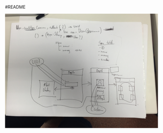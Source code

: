 #README

![First](https://raw.githubusercontent.com/morganwilde/applepoker/master/documentation/doc-one.png)